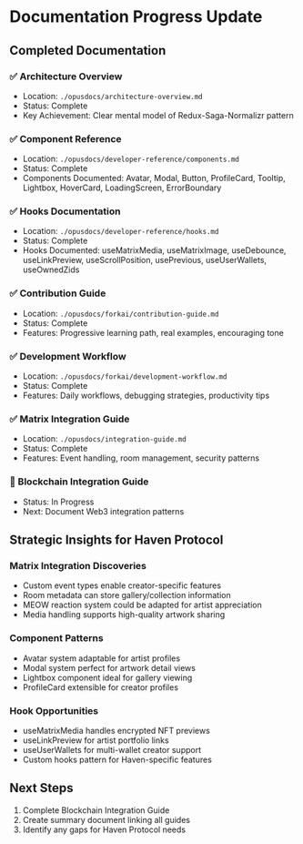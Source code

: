 # Documentation Progress Update

## Completed Documentation

### ✅ Architecture Overview
- Location: `./opusdocs/architecture-overview.md`
- Status: Complete
- Key Achievement: Clear mental model of Redux-Saga-Normalizr pattern

### ✅ Component Reference
- Location: `./opusdocs/developer-reference/components.md`
- Status: Complete
- Components Documented: Avatar, Modal, Button, ProfileCard, Tooltip, Lightbox, HoverCard, LoadingScreen, ErrorBoundary

### ✅ Hooks Documentation
- Location: `./opusdocs/developer-reference/hooks.md`
- Status: Complete
- Hooks Documented: useMatrixMedia, useMatrixImage, useDebounce, useLinkPreview, useScrollPosition, usePrevious, useUserWallets, useOwnedZids

### ✅ Contribution Guide
- Location: `./opusdocs/forkai/contribution-guide.md`
- Status: Complete
- Features: Progressive learning path, real examples, encouraging tone

### ✅ Development Workflow
- Location: `./opusdocs/forkai/development-workflow.md`
- Status: Complete
- Features: Daily workflows, debugging strategies, productivity tips

### ✅ Matrix Integration Guide
- Location: `./opusdocs/integration-guide.md`
- Status: Complete
- Features: Event handling, room management, security patterns

### 🔄 Blockchain Integration Guide
- Status: In Progress
- Next: Document Web3 integration patterns

## Strategic Insights for Haven Protocol

### Matrix Integration Discoveries
- Custom event types enable creator-specific features
- Room metadata can store gallery/collection information
- MEOW reaction system could be adapted for artist appreciation
- Media handling supports high-quality artwork sharing

### Component Patterns
- Avatar system adaptable for artist profiles
- Modal system perfect for artwork detail views
- Lightbox component ideal for gallery viewing
- ProfileCard extensible for creator profiles

### Hook Opportunities
- useMatrixMedia handles encrypted NFT previews
- useLinkPreview for artist portfolio links
- useUserWallets for multi-wallet creator support
- Custom hooks pattern for Haven-specific features

## Next Steps
1. Complete Blockchain Integration Guide
2. Create summary document linking all guides
3. Identify any gaps for Haven Protocol needs